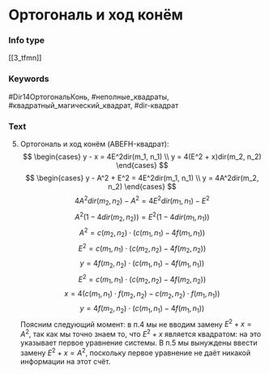 # Ортогональ и ход конём
### Info type
[[3_tfmn]]
### Keywords
#Dir14ОртогональКонь, #неполные_квадраты, #квадратный_магический_квадрат, #dir-квадрат
### Text
5. Ортогональ и ход конём (ABEFH-квадрат):
$$
\begin{cases}
y - x = 4E^2dir(m_1, n_1) \\
y = 4(E^2 + x)dir(m_2, n_2)
\end{cases}
$$
$$
\begin{cases}
y - A^2 + E^2 = 4E^2dir(m_1, n_1) \\
y = 4A^2dir(m_2, n_2)
\end{cases}
$$
$$
4A^2dir(m_2, n_2) - A^2 = 4E^2dir(m_1, n_1) - E^2
$$
$$
A^2(1 - 4dir(m_2, n_2)) = E^2(1 - 4dir(m_1, n_1))
$$
$$
A^2 = c(m_2, n_2) \cdot (c(m_1, n_1) - 4f(m_1, n_1))
$$
$$
E^2 = c(m_1, n_1) \cdot (c(m_2, n_2) - 4f(m_2, n_2))
$$
$$
y = 4f(m_2, n_2) \cdot (c(m_1, n_1) - 4f(m_1, n_1))
$$
$$
E^2 = c(m_1, n_1) \cdot (c(m_2, n_2) - 4f(m_2, n_2))
$$
$$
x = 4(c(m_1, n_1) \cdot f(m_2, n_2) - c(m_2, n_2) \cdot f(m_1, n_1))
$$
$$
y = 4f(m_2, n_2) \cdot (c(m_1, n_1) - 4f(m_1, n_1))
$$
Поясним следующий момент: в п.4 мы не вводим замену $E^2 + x = A^2$, так как мы точно знаем то, что $E^2 + x$ является квадратом: на это указывает первое уравнение системы. В п.5 мы вынуждены ввести замену $E^2 + x = A^2$, поскольку первое уравнение не даёт никакой информации на этот счёт.